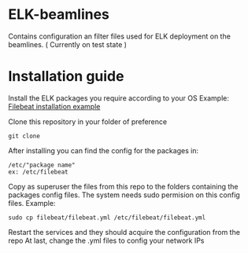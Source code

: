 # ELK-beamlines

Contains configuration an filter files used for ELK deployment on the beamlines. ( Currently on test state )

# Installation guide

Install the ELK packages you require according to your OS
Example:
[Filebeat installation example](https://www.elastic.co/guide/en/beats/filebeat/6.8/filebeat-installation.html)

Clone this repository in your folder of preference
```
git clone
```
After installing you can find the config for the packages in:
```
/etc/"package name"
ex: /etc/filebeat
```
Copy as superuser the files from this repo to the folders containing the packages config files. The system needs sudo permision on this config files.
Example:
```
sudo cp filebeat/filebeat.yml /etc/filebeat/filebeat.yml
```

Restart the services and they should acquire the configuration from the repo
At last, change the .yml files to config your network IPs
